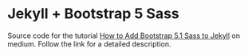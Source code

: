 # Jekyll + Bootstrap 5 Sass
Source code for the tutorial [How to Add Bootstrap 5.1 Sass to Jekyll](https://medium.com/codex/how-to-add-bootstrap-5-sass-to-jekyll-e3b189f71552) on medium. Follow the link for a detailed description.
